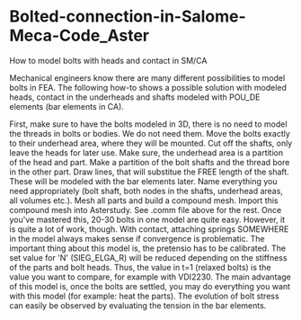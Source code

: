 # Bolted-connection-in-Salome-Meca-Code_Aster
How to model bolts with heads and contact in SM/CA

Mechanical engineers know there are many different possibilities to model bolts in FEA. The following how-to shows a possible solution with modeled heads, contact in the underheads and shafts modeled with POU_DE elements (bar elements in CA).

First, make sure to have the bolts modeled in 3D, there is no need to model the threads in bolts or bodies. We do not need them. Move the bolts exactly to their underhead area, where they will be mounted.
Cut off the shafts, only leave the heads for later use. Make sure, the underhead area is a partition of the head and part. Make a partition of the bolt shafts and the thread bore in the other part.
Draw lines, that will substitue the FREE length of the shaft. These will be modeled with the bar elements later. Name everything you need appropriately (bolt shaft, both nodes in the shafts, underhead areas, all volumes etc.).
Mesh all parts and build a compound mesh.
Import this compound mesh into Asterstudy. See .comm file above for the rest. Once you've mastered this, 20-30 bolts in one model are quite easy. However, it is quite a lot of work, though. With contact, attaching springs SOMEWHERE in the model always makes sense if convergence is problematic.
The important thing about this model is, the pretensio has to be calibrated. The set value for 'N' (SIEG_ELGA_R) will be reduced depending on the stiffness of the parts and bolt heads. Thus, the value in t=1 (relaxed bolts) is the value you want to compare, for example with VDI2230. The main advantage of this model is, once the bolts are settled, you may do everything you want with this model (for example: heat the parts). The evolution of bolt stress can easily be observed by evaluating the tension in the bar elements.
